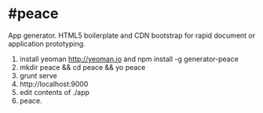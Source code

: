 #peace
=====

App generator. HTML5 boilerplate and CDN bootstrap for rapid document or application prototyping.

 1. install yeoman http://yeoman.io and npm install -g generator-peace
 2. mkdir peace && cd peace && yo peace
 3. grunt serve
 4. http://localhost:9000
 5. edit contents of ./app
 6. peace.
